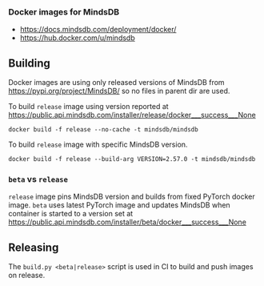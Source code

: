 ### Docker images for MindsDB

* https://docs.mindsdb.com/deployment/docker/
* https://hub.docker.com/u/mindsdb

## Building

Docker images are using only released versions of MindsDB from
https://pypi.org/project/MindsDB/ so no files in parent dir are used.

To build `release` image using version reported at
https://public.api.mindsdb.com/installer/release/docker___success___None

    docker build -f release --no-cache -t mindsdb/mindsdb

To build `release` image with specific MindsDB version.

    docker build -f release --build-arg VERSION=2.57.0 -t mindsdb/mindsdb

### `beta` vs `release`

`release` image pins MindsDB version and builds from fixed PyTorch docker
image. `beta` uses latest PyTorch image and updates MindsDB when container
is started to a version set at
https://public.api.mindsdb.com/installer/beta/docker___success___None

## Releasing

The `build.py <beta|release>` script is used in CI to build and push images
on release.
